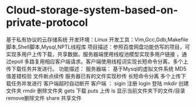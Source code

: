 # Cloud-storage-system-based-on-private-protocol
基于私有协议的云存储系统
开发环境：Linux 
开发工具：Vim,Gcc,Gdb,Makefile脚本,Shell脚本,Mysql,NPTL线程库
项目描述：参照百度网盘功能仿写的项目，可实现多用户上传下载，共享数据。服务器端使用线程池模型实现多用户链接
，通过epoll 多路复用相应客户端请求。客户端使用线程词实现长短命令分离，多个上传下载任务并发进行。
功能描述：
         服务器端：
               基于Mysql的虚拟文件系统
               MD5值差错校验
               文件断点续传
               服务器已有的文件实现秒传
               长短命令分离
               多个上传下载任务并发进行
               客户端超时自动断开
         客户端 ：
               sigin 注册
               login 登陆
               mkdir 创建文件夹
               rmdir 删除文件夹
               gets 下载
               puts 上传
               ls 显示当前文件夹下的文件/目录
               remove删除文件
               share 共享文件  
